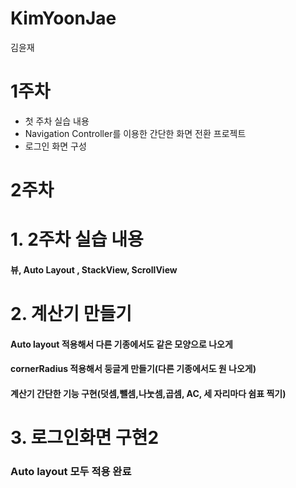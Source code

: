 # KimYoonJae
김윤재

1주차
================
- 첫 주차 실습 내용
- Navigation Controller를 이용한 간단한 화면 전환 프로젝트
- 로그인 화면 구성




2주차
===================
# 1. 2주차 실습 내용
#### 뷰, Auto Layout , StackView, ScrollView


# 2. 계산기 만들기
#### Auto layout 적용해서 다른 기종에서도 같은 모양으로 나오게
#### cornerRadius 적용해서 둥글게 만들기(다른 기종에서도 원 나오게)
#### 계산기 간단한 기능 구현(덧셈,뺄셈,나눗셈,곱셈, AC, 세 자리마다 쉼표 찍기)


# 3. 로그인화면 구현2
### Auto layout 모두 적용 완료
